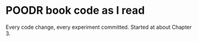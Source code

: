 # POODR book code as I read

Every code change, every experiment committed. Started at about Chapter 3.
